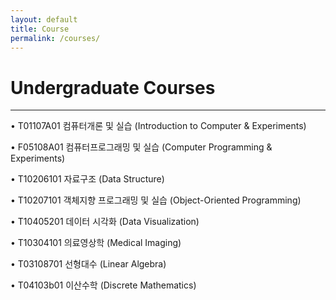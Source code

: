```yaml
---
layout: default
title: Course
permalink: /courses/
---
```


# Undergraduate Courses
---

 •  T01107A01 컴퓨터개론 및 실습 (Introduction to Computer & Experiments)

•  F05108A01 컴퓨터프로그래밍 및 실습 (Computer Programming & Experiments)

•  T10206101 자료구조 (Data Structure)

•  T10207101 객체지향 프로그래밍 및 실습 (Object-Oriented Programming)

•  T10405201 데이터 시각화 (Data Visualization)

•  T10304101 의료영상학 (Medical Imaging)

•  T03108701 선형대수 (Linear Algebra)

•  T04103b01 이산수학 (Discrete Mathematics)
